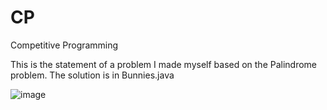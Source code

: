 # CP
Competitive Programming

This is the statement of a problem I made myself based on the Palindrome problem. The solution is in Bunnies.java 

![image](https://user-images.githubusercontent.com/54485798/196541297-8c3bdb20-4966-4e5f-be59-b95b5fa41240.png)
